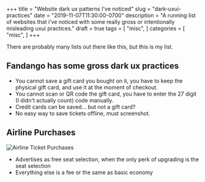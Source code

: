 +++
title = "Website dark ux patterns I've noticed"
slug = "dark-uxui-practices"
date = "2019-11-07T11:30:00-0700"
description = "A running list of websites that i've noticed with some really gross or intentionally misleading uxui practices."
draft = true
tags = [
    "misc",
]
categories = [
    "misc",
]
+++ 

There are probably many lists out there like this, but this is my list.

## Fandango has some gross dark ux practices

* You cannot save a gift card you bought on it, you have to keep the physical gift card, and use it at the moment of checkout.
* You cannot scan or QR code the gift card, you have to enter the 27 digit (I didn't actually count) code manually.
* Credit cards can be saved... but not a gift card?
* No easy way to save tickets offline, must screenshot.

## Airline Purchases

![Airline Ticket Purchases](https://s3.us-west-1.wasabisys.com/webcdn/posts/2019/11/darkux/google-american-airlines.png)
* Advertises as free seat selection, when the only perk of upgrading is the seat selection
* Everything else is a fee or the same as basic economy
